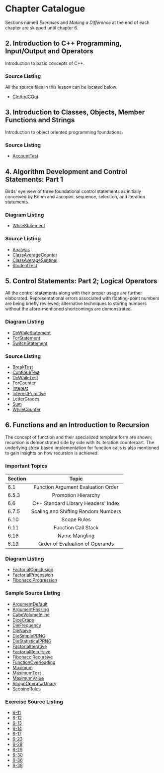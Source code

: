 # Chapter Catalogue
Sections named *Exercises* and *Making a Difference* at the end of each chapter
are skipped until chapter 6.

## 2. Introduction to C++ Programming, Input/Output and Operators
Introduction to basic concepts of C++.

### Source Listing
All the source files in this lesson can be located below.

* [CInAndCOut](2/CInAndCOut.cpp)

## 3. Introduction to Classes, Objects, Member Functions and Strings
Introduction to object oriented programming foundations.

### Source Listing

* [AccountTest](3/AccountTest.cpp)

## 4. Algorithm Development and Control Statements: Part 1
Birds' eye view of three foundational control statements as initially conceived
by Böhm and Jacopini: sequence, selection, and iteration statements.

### Diagram Listing
* [WhileStatement](../doc/4/WhileStatement.gv)

### Source Listing

* [Analysis](4/Analysis.cpp)
* [ClassAverageCounter](4/ClassAverageCounter.cpp)
* [ClassAverageSentinel](4/ClassAverageSentinel.cpp)
* [StudentTest](4/StudentTest.cpp)

## 5. Control Statements: Part 2; Logical Operators
All the control statements along with their proper usage are further
elaborated. Representational errors associated with floating-point numbers
are being briefly reviewed; alternative techniques to storing numbers without
the afore-mentioned shortcomings are demonstrated.

### Diagram Listing
* [DoWhileStatement](../doc/5/DoWhileStatement.gv)
* [ForStatement](../doc/5/ForStatement.gv)
* [SwitchStatement](../doc/5/SwitchStatement.gv)

### Source Listing

* [BreakTest](5/BreakTest.cpp)
* [ContinueTest](5/ContinueTest.cpp)
* [DoWhileTest](5/DoWhileTest.cpp)
* [ForCounter](5/ForCounter.cpp)
* [Interest](5/Interest.cpp)
* [InterestPrimitive](5/InterestPrimitive.cpp)
* [LetterGrades](5/LetterGrades.cpp)
* [Sum](5/Sum.cpp)
* [WhileCounter](5/WhileCounter.cpp)

## 6. Functions and an Introduction to Recursion
The concept of function and their specialized template form are shown;
recursion is demonstrated side by side with its iteration counterpart. The
underlying *stack* based implementation for function calls is also mentioned to
gain insights on how recursion is achieved.

### Important Topics

| Section |                               Topic                               |
|:------- |:-----------------------------------------------------------------:|
| 6.1     |Function Argument Evaluation Order                                 |
| 6.5.3   |Promotion Hierarchy                                                |
| 6.6     |C++ Standard Library Headers' Index                                |
| 6.7.5   |Scaling and Shifting Random Numbers                                |
| 6.10    |Scope Rules                                                        |
| 6.11    |Function Call Stack                                                |
| 6.16    |Name Mangling                                                      |
| 6.19    |Order of Evaluation of Operands                                    |

### Diagram Listing

* [FactorialConclusion](../doc/6/FactorialConclusion.gv)
* [FactorialProcession](../doc/6/FactorialProcession.gv)
* [FibonacciProgression](../doc/6/FibonacciProgression.gv)

### Sample Source Listing

* [ArgumentDefault](6/ArgumentDefault.cpp)
* [ArgumentPassing](6/ArgumentPassing.cpp)
* [CubeVolumeInline](6/CubeVolumeInline.cpp)
* [DiceCraps](6/DiceCraps.cpp)
* [DieFrequency](6/DieFrequency.cpp)
* [DieNaive](6/DieNaive.cpp)
* [DieSimplePRNG](6/DieSimplePRNG.cpp)
* [DieStatisticalPRNG](6/DieStatisticalPRNG.cpp)
* [FactorialIterative](6/FactorialIterative.cpp)
* [FactorialRecursive](6/FactorialRecursive.cpp)
* [FibonacciRecursive](6/FibonacciRecursive.cpp)
* [FunctionOverloading](6/FunctionOverloading.cpp)
* [Maximum](6/Maximum.hpp)
* [MaximumTest](6/MaximumTest.cpp)
* [MaximumValue](6/MaximumValue.cpp)
* [ScopeOperatorUnary](6/ScopeOperatorUnary.cpp)
* [ScopingRules](6/ScopingRules.cpp)

### Exercise Source Listing

* [6-11](6/exercises/6-11.cpp)
* [6-12](6/exercises/6-12.cpp)
* [6-13](6/exercises/6-13.cpp)
* [6-14](6/exercises/6-14.cpp)
* [6-17](6/exercises/6-17.cpp)
* [6-23](6/exercises/6-23.cpp)
* [6-28](6/exercises/6-28.cpp)
* [6-29](6/exercises/6-29.cpp)
* [6-30](6/exercises/6-30.cpp)
* [6-36](6/exercises/6-36.cpp)
* [6-38](6/exercises/6-38.cpp)
